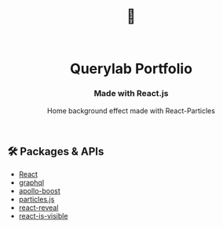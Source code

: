 <div align="center">
<h1><br>📁</h1>
  <h1><br>Querylab Portfolio</h1>
  <h3>Made with React.js</h3>
  <p>Home background effect made with React-Particles</p>
</div>

<br>

## 🛠️ Packages & APIs

- [React](https://reactjs.org/)
- [graphql](https://graphql.org/) 
- [apollo-boost](https://www.apollographql.com/docs/react/get-started/)
- [particles.js](https://github.com/VincentGarreau/particles.js/)
- [react-reveal](https://github.com/rnosov/react-reveal)
- [react-is-visible](https://github.com/lessp/react-is-visible)


